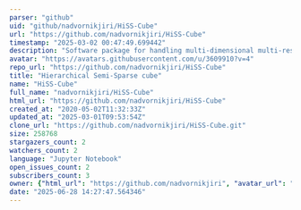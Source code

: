 ```yaml
---
parser: "github"
uid: "github/nadvornikjiri/HiSS-Cube"
url: "https://github.com/nadvornikjiri/HiSS-Cube"
timestamp: "2025-03-02 00:47:49.699442"
description: "Software package for handling multi-dimensional multi-resolution data within Database."
avatar: "https://avatars.githubusercontent.com/u/3609910?v=4"
repo_url: "https://github.com/nadvornikjiri/HiSS-Cube"
title: "Hierarchical Semi-Sparse cube"
name: "HiSS-Cube"
full_name: "nadvornikjiri/HiSS-Cube"
html_url: "https://github.com/nadvornikjiri/HiSS-Cube"
created_at: "2020-05-02T11:32:33Z"
updated_at: "2025-03-01T09:53:54Z"
clone_url: "https://github.com/nadvornikjiri/HiSS-Cube.git"
size: 258768
stargazers_count: 2
watchers_count: 2
language: "Jupyter Notebook"
open_issues_count: 2
subscribers_count: 3
owner: {"html_url": "https://github.com/nadvornikjiri", "avatar_url": "https://avatars.githubusercontent.com/u/3609910?v=4", "login": "nadvornikjiri", "type": "User"}
date: "2025-06-28 14:27:47.564346"
---
```

